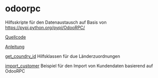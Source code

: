 # odoorpc
Hilfsskripte für den Datenaustausch auf Basis von https://pypi.python.org/pypi/OdooRPC/

[Quellcode](https://github.com/osiell/odoorpc)

[Anleitung](http://pythonhosted.org/OdooRPC/index.html)

[get_coundry_id](get_coundry_id.py) Hilfsklassen für due Länderzuordnungen

[import_customer](import_customer.py) Beispiel für den Import von Kundendaten basierend auf OdooRPC


